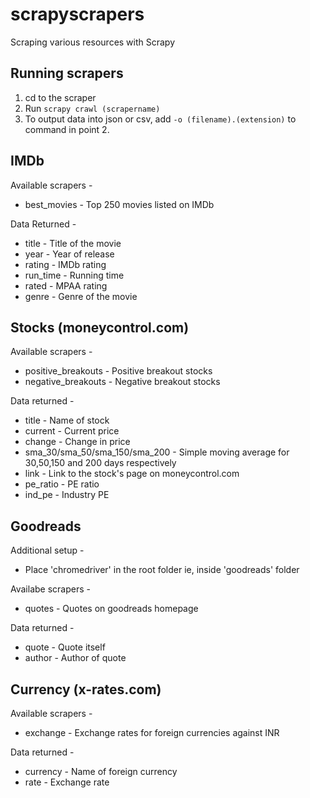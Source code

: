 # scrapyscrapers
Scraping various resources with Scrapy

## Running scrapers
1. cd to the scraper
2. Run `scrapy crawl (scrapername)`
3. To output data into json or csv, add  `-o (filename).(extension)` to command in point 2.

## IMDb
Available scrapers - 
* best_movies - Top 250 movies listed on IMDb

Data Returned - 
* title - Title of the movie
* year - Year of release
* rating - IMDb rating
* run_time - Running time
* rated - MPAA rating
* genre - Genre of the movie

## Stocks (moneycontrol.com)
Available scrapers - 
* positive_breakouts - Positive breakout stocks
* negative_breakouts - Negative breakout stocks

Data returned - 
* title - Name of stock
* current - Current price
* change - Change in price 
* sma_30/sma_50/sma_150/sma_200 - Simple moving average for 30,50,150 and 200 days respectively
* link - Link to the stock's page on moneycontrol.com
* pe_ratio - PE ratio
* ind_pe - Industry PE

## Goodreads
Additional setup - 
* Place 'chromedriver' in the root folder ie, inside 'goodreads' folder

Availabe scrapers - 
* quotes - Quotes on goodreads homepage

Data returned - 
* quote - Quote itself
* author - Author of quote

## Currency (x-rates.com)
Available scrapers - 
* exchange - Exchange rates for foreign currencies against INR

Data returned - 
* currency - Name of foreign currency
* rate - Exchange rate
